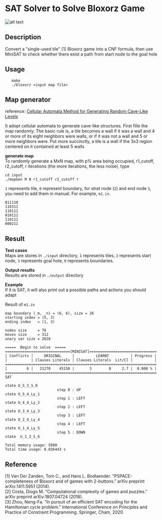 # SAT Solver to Solve Bloxorz Game

![alt text](https://otfried.org/courses/cs109/bloxorz4.png)

## Description
Convert a "single-used tile" [1] Bloxorz game into a CNF formula, then use MiniSAT to check whether there exist a path from start node to the goal hole
## Usage
```
   make 
   ./bloxorz <input map file>
```
## Map generator
reference: [Cellular Automata Method for Generating Random Cave-Like Levels](http://roguebasin.com/?title=Cellular_Automata_Method_for_Generating_Random_Cave-Like_Levels)

It adopt cellular automata to generate cave-like structures. First fille the map randomly. The basic rule is, a tile becomes a wall if it was a wall and 4 or more of its eight neighbors were walls, or if it was not a wall and 5 or more neighbors were. Put more succinctly, a tile is a wall if the 3x3 region centered on it contained at least 5 walls

**generate map**  
To randomly generate a MxN map, with p% area being occupied, r1_cutoff, r2_cutoff, r iterations (the more iterations, the less noise), type
```
cd input
./mapGen M N r1_cutoff r2_cutoff r
```
```1``` represents tile, ```0``` represent boundary, for strat node (```2```) and end node ```3```, you need to add them in manual. For example, ```m1.in```.  
```
011110
110311
110111
010111
110111
000211
```

## Result
**Test cases**  
Maps are stores in ```./input``` directory, ```1``` represents tiles, ```2``` represents start node, ```3``` represents goal hole, ```0``` represents boundaries.

**Output results**  
Results are stored in ```./output``` directory

**Example**  
If it is SAT, it will also print out a possible paths and actions you should adapt   

Result of ```m1.in```
```
map boundary (_m, _n) = (6, 6), size = 26
starting index = (5, 3)
ending index   = (1, 3)

nodes size     = 78
moves size     = 312
unary var size = 2028

=====  Begin to solve  =====
==============================[MINISAT]===============================
| Conflicts |     ORIGINAL     |          LEARNT          | Progress |
|           | Clauses Literals | Clauses Literals  Lit/Cl |          |
======================================================================
|         6 |   21270    45150 |       3        8     2.7 |  0.000 % |
======================================================================
SAT

state U_5_3_S_0
                        step 0 : UP
state U_5_4_Ly_1
                        step 1 : LEFT
state U_4_4_Ly_2
                        step 2 : LEFT
state U_3_4_Ly_3
                        step 3 : LEFT
state U_2_4_Ly_4
                        step 4 : LEFT
state U_1_4_Ly_5
                        step 5 : DOWN
state  U_1_3_S_6

Total memory usage: 5980
Total time usage: 0.036443 s
```

## Reference
[1] Van Der Zanden, Tom C., and Hans L. Bodlaender. "PSPACE-completeness of Bloxorz and of games with 2-buttons." arXiv preprint arXiv:1411.5951 (2014).  
[2] Costa, Diogo M. "Computational complexity of games and puzzles." arXiv preprint arXiv:1807.04724 (2018).  
[3] Zhou, Neng-Fa. "In pursuit of an efficient SAT encoding for the Hamiltonian cycle problem." International Conference on Principles and Practice of Constraint Programming. Springer, Cham, 2020